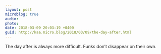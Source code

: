 ```yaml
---
layout: post
microblog: true
audio: 
photo: 
date: 2018-03-09 20:03:19 +0400
guid: http://kaa.micro.blog/2018/03/09/the-day-after.html
---
```

The day after is always more difficult. Funks don’t disappear on their own. 
